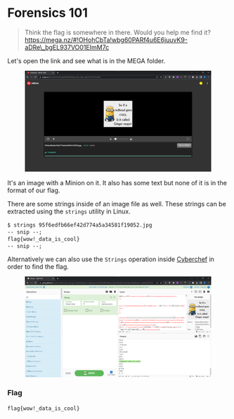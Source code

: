 # Forensics 101

> Think the flag is somewhere in there. Would you help me find it? https://mega.nz/#!OHohCbTa!wbg60PARf4u6E6juuvK9-aDRe\_bgEL937VO01EImM7c

Let's open the link and see what is in the MEGA folder.

<figure><img src="../../.gitbook/assets/1 (76).png" alt=""><figcaption></figcaption></figure>

It's an image with a Minion on it. It also has some text but none of it is in the format of our flag.

There are some strings inside of an image file as well. These strings can be extracted using the `strings` utility in Linux.

```
$ strings 95f6edfb66ef42d774a5a34581f19052.jpg 
-- snip --;
flag{wow!_data_is_cool}
-- snip --;
```

Alternatively we can also use the `Strings` operation inside [Cyberchef](https://gchq.github.io/CyberChef/) in order to find the flag.&#x20;

<figure><img src="../../.gitbook/assets/2 (73).png" alt=""><figcaption></figcaption></figure>

### Flag

```
flag{wow!_data_is_cool}
```
